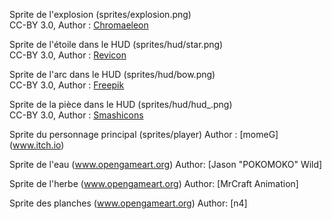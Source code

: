 Sprite de l'explosion (sprites/explosion.png)  
CC-BY 3.0, Author : [Chromaeleon](https://opengameart.org/content/arw-explosion)

Sprite de l'étoile dans le HUD (sprites/hud/star.png)  
CC-BY 3.0, Author : [Revicon](www.flaticon.com)

Sprite de l'arc dans le HUD (sprites/hud/bow.png)  
CC-BY 3.0, Author : [Freepik](www.flaticon.com)

Sprite de la pièce dans le HUD (sprites/hud/hud_.png)  
CC-BY 3.0, Author : [Smashicons](www.flaticon.com)

Sprite du personnage principal (sprites/player)
Author : [momeG] (www.itch.io)

Sprite de l'eau (www.opengameart.org)
Author: [Jason "POKOMOKO" Wild]

Sprite de l'herbe (www.opengameart.org)
Author: [MrCraft Animation]

Sprite des planches (www.opengameart.org)
Author: [n4]